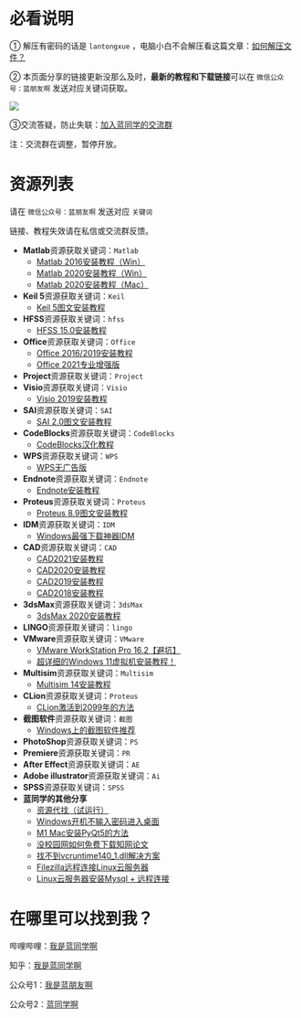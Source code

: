 


# 必看说明

① 解压有密码的话是 `lantongxue` ，电脑小白不会解压看这篇文章：[如何解压文件？](https://mp.weixin.qq.com/s/WwFchRA_4f9QwDLr5f-dxA)

② 本页面分享的链接更新没那么及时，**最新的教程和下载链接**可以在 `微信公众号：蓝朋友啊` 发送对应关键词获取。

![](https://notes-1302258083.cos.ap-guangzhou.myqcloud.com/202204300106793.jpg)

③交流答疑，防止失联：[加入蓝同学的交流群](https://mp.weixin.qq.com/s/oUpJYEBboztdv-T06JWo8w)

注：交流群在调整，暂停开放。

# 资源列表

请在 `微信公众号：蓝朋友啊` 发送对应 `关键词`

链接、教程失效请在私信或交流群反馈。

* **Matlab**资源获取关键词：`Matlab`
  + [Matlab 2016安装教程（Win）](https://mp.weixin.qq.com/s/JABBpWc3bR9Ax1N5hm6rWA)
  + [Matlab 2020安装教程（Win）](https://mp.weixin.qq.com/s/LfFauuuDTd9ryNhQhuylmQ)
  + [Matlab 2020安装教程（Mac）](https://mp.weixin.qq.com/s/TDIpJwO9JoXCeD6XYZBEsQ)
* **Keil 5**资源获取关键词：`Keil`
  + [Keil 5图文安装教程](https://mp.weixin.qq.com/s/pfshL173N4ztDfrcU2dOPg)
* **HFSS**资源获取关键词：`hfss`
  + [HFSS 15.0安装教程](https://www.bilibili.com/video/BV1CT4y1u7LB)
* **Office**资源获取关键词：`Office`
  + [Office 2016/2019安装教程](https://www.bilibili.com/video/BV1G54y1X7VR)
  + [Office 2021专业增强版](https://mp.weixin.qq.com/s/oUpJYEBboztdv-T06JWo8w)
* **Project**资源获取关键词：`Project`
* **Visio**资源获取关键词：`Visio`
  + [Visio 2019安装教程](https://www.bilibili.com/video/BV1sz411i7qn)
* **SAI**资源获取关键词：`SAI`
  + [SAI 2.0图文安装教程](https://mp.weixin.qq.com/s/Qw9uZHJLr1Do-bnoTDXpwQ)
* **CodeBlocks**资源获取关键词：`CodeBlocks`
  + [CodeBlocks汉化教程](https://www.bilibili.com/video/BV1o5411s7do)
* **WPS**资源获取关键词：`WPS`
  + [WPS无广告版](https://mp.weixin.qq.com/s/k3SyB0lxh1LUOZnem8RKhg)
* **Endnote**资源获取关键词：`Endnote`
  + [Endnote安装教程](https://www.bilibili.com/video/BV1Fz4y1X7jV)
* **Proteus**资源获取关键词：`Proteus`
  + [Proteus 8.9图文安装教程](https://mp.weixin.qq.com/s/pVnmAzhfFqIYkYo7qQ-8mw)
* **IDM**资源获取关键词：`IDM`
  + [Windows最强下载神器IDM](https://mp.weixin.qq.com/s/frXvM6L5J5eOh5KbWqOEWQ)
* **CAD**资源获取关键词：`CAD`
  + [CAD2021安装教程](https://www.bilibili.com/video/BV11A411Y7En)
  + [CAD2020安装教程](https://www.bilibili.com/video/BV1pD4y1D7UF)
  + [CAD2019安装教程](https://www.bilibili.com/video/BV1p64y1c7Vx)
  + [CAD2018安装教程](https://www.bilibili.com/video/BV1Nt4y1Q7Zs)
* **3dsMax**资源获取关键词：`3dsMax`
  + [3dsMax 2020安装教程](https://www.bilibili.com/video/BV1kK411W7Ua)
* **LINGO**资源获取关键词：`lingo`
* **VMware**资源获取关键词：`VMware`
  + [VMware WorkStation Pro 16.2【避坑】](https://mp.weixin.qq.com/s/RYq02l9EZcT7vdTBIWFCHA)
  + [超详细的Windows 11虚拟机安装教程！](https://mp.weixin.qq.com/s/18yYWiiIKQpCSONoHnnxGw)
* **Multisim**资源获取关键词：`Multisim`
  + [Multisim 14安装教程](https://www.bilibili.com/video/BV1QT4y1E7t1)
* **CLion**资源获取关键词：`Proteus`
  + [CLion激活到2099年的方法](https://mp.weixin.qq.com/s/JGSagMpZsGYbLxkwJys6kA)
* **截图软件**资源获取关键词：`截图`
  + [Windows上的截图软件推荐](https://mp.weixin.qq.com/s/HNH4bnCfQj2Kr07sGs6EKA)
* **PhotoShop**资源获取关键词：`PS`
* **Premiere**资源获取关键词：`PR`
* **After Effect**资源获取关键词：`AE`
* **Adobe illustrator**资源获取关键词：`Ai`
* **SPSS**资源获取关键词：`SPSS`
* **蓝同学的其他分享**
  + [资源代找（试运行）](https://mp.weixin.qq.com/s/NfnGt1ONlRm7zjVYcAV7Zw)
  + [Windows开机不输入密码进入桌面](https://mp.weixin.qq.com/s/yZZIENNtVJvfTs2f2HNSTg)
  + [M1 Mac安装PyQt5的方法](https://mp.weixin.qq.com/s/dQYaNwhc5OkPJ7iMpsNJRw)
  + [没校园网如何免费下载知网论文](https://mp.weixin.qq.com/s/Biakcm_Ajuy-y_l18GOV3w)
  + [找不到vcruntime140_1.dll解决方案](https://zhuanlan.zhihu.com/p/353260018)
  + [Filezilla远程连接Linux云服务器](https://zhuanlan.zhihu.com/p/357059026)
  + [Linux云服务器安装Mysql + 远程连接](https://zhuanlan.zhihu.com/p/356889976)


# 在哪里可以找到我？

哔哩哔哩：[我是蓝同学啊](https://space.bilibili.com/321583894)

知乎：[我是蓝同学啊](https://www.zhihu.com/people/wo-shi-lan-tong-xue-a)

公众号1：[我是蓝朋友啊](https://notes-1302258083.cos.ap-guangzhou.myqcloud.com/202204301213438.jpg)

公众号2：[蓝同学啊](https://notes-1302258083.cos.ap-guangzhou.myqcloud.com/202204301522569.jpeg)
